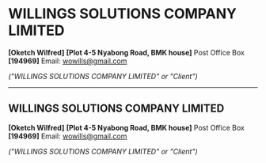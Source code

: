# WILLINGS SOLUTIONS COMPANY LIMITED
**[Oketch Wilfred]**
**[Plot 4-5 Nyabong Road, BMK house]**
Post Office Box **[194969]**
Email: [wowills@gmail.com](mailto:wowills@gmail.com)

*("WILLINGS SOLUTIONS COMPANY LIMITED" or "Client")*

---

## WILLINGS SOLUTIONS COMPANY LIMITED
**[Oketch Wilfred]**
**[Plot 4-5 Nyabong Road, BMK house]**
Post Office Box **[194969]**
Email: [wowills@gmail.com](mailto:wowills@gmail.com)

*("WILLINGS SOLUTIONS COMPANY LIMITED" or "Client")*
